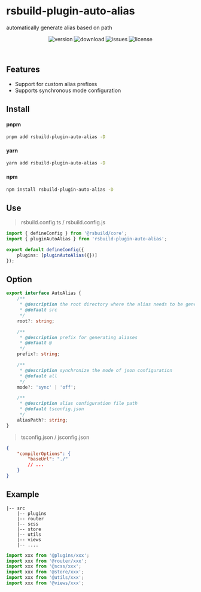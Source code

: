 # rsbuild-plugin-auto-alias

automatically generate alias based on path

<p align="center">
  <img src="https://img.shields.io/npm/v/rsbuild-plugin-auto-alias" alt='version'>
  <img src="https://img.shields.io/npm/dm/rsbuild-plugin-auto-alias" alt='download'>
  <img src="https://img.shields.io/github/issues/jwyGithub/rsbuild-plugin-auto-alias" alt='issues'>
  <img src="https://img.shields.io/github/license/jwyGithub/rsbuild-plugin-auto-alias" alt='license'>
</p>
<br />

## Features

-   Support for custom alias prefixes
-   Supports synchronous mode configuration

## Install

#### pnpm

```sh
pnpm add rsbuild-plugin-auto-alias -D
```

#### yarn

```sh
yarn add rsbuild-plugin-auto-alias -D
```

#### npm

```sh
npm install rsbuild-plugin-auto-alias -D
```

## Use

> rsbuild.config.ts / rsbuild.config.js

```typescript
import { defineConfig } from '@rsbuild/core';
import { pluginAutoAlias } from 'rsbuild-plugin-auto-alias';

export default defineConfig({
    plugins: [pluginAutoAlias({})]
});
```

## Option

```typescript
export interface AutoAlias {
    /**
     * @description the root directory where the alias needs to be generated is src by default
     * @default src
     */
    root?: string;

    /**
     * @description prefix for generating aliases
     * @default @
     */
    prefix?: string;

    /**
     * @description synchronize the mode of json configuration
     * @default all
     */
    mode?: 'sync' | 'off';

    /**
     * @description alias configuration file path
     * @default tsconfig.json
     */
    aliasPath?: string;
}
```

> tsconfig.json / jsconfig.json

```json
{
    "compilerOptions": {
        "baseUrl": "./"
        // ...
    }
}
```

## Example

    |-- src
        |-- plugins
        |-- router
        |-- scss
        |-- store
        |-- utils
        |-- views
        |-- ....

```typescript
import xxx from '@plugins/xxx';
import xxx from '@router/xxx';
import xxx from '@scss/xxx';
import xxx from '@store/xxx';
import xxx from '@utils/xxx';
import xxx from '@views/xxx';
```
